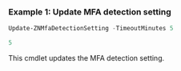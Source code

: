 ### Example 1: Update MFA detection setting
```powershell
Update-ZNMfaDetectionSetting -TimeoutMinutes 5

5
```

This cmdlet updates the MFA detection setting.
